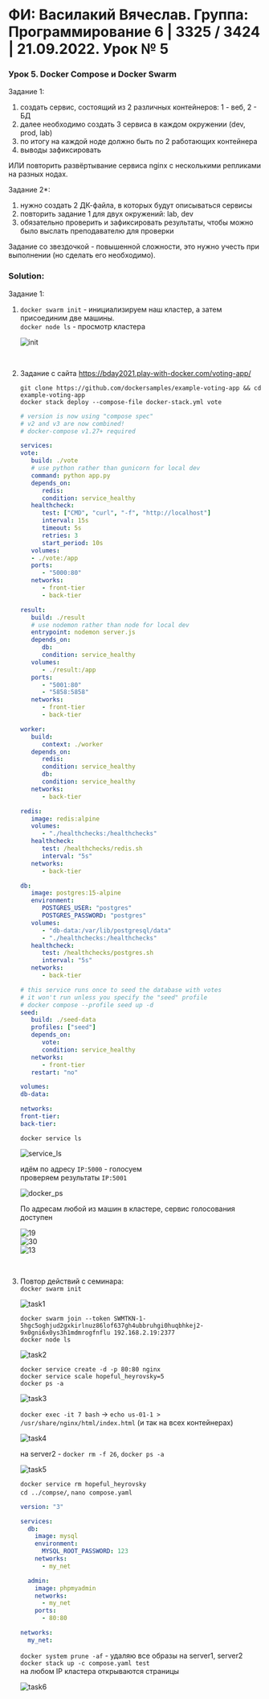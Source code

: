 # ФИ: Василакий Вячеслав. Группа: Программирование 6 | 3325 / 3424 | 21.09.2022. Урок № 5

### Урок 5. Docker Compose и Docker Swarm

Задание 1:

1. создать сервис, состоящий из 2 различных контейнеров: 1 - веб, 2 - БД
2. далее необходимо создать 3 сервиса в каждом окружении (dev, prod, lab)
3. по итогу на каждой ноде должно быть по 2 работающих контейнера
4. выводы зафиксировать

ИЛИ повторить развёртывание сервиса nginx с несколькими репликами на разных нодах.

Задание 2\*:

1. нужно создать 2 ДК-файла, в которых будут описываться сервисы
2. повторить задание 1 для двух окружений: lab, dev
3. обязательно проверить и зафиксировать результаты, чтобы можно было выслать преподавателю для проверки

Задание со звездочкой - повышенной сложности, это нужно учесть при выполнении (но сделать его необходимо).

### Solution:

Задание 1:

1. `docker swarm init` - инициализируем наш кластер, а затем присоединим две машины. <br>
   `docker node ls` - просмотр кластера <br>

   ![init](img/init.png)

   <br>

2. Задание с сайта https://bday2021.play-with-docker.com/voting-app/

   `git clone https://github.com/dockersamples/example-voting-app && cd example-voting-app` <br>
   `docker stack deploy --compose-file docker-stack.yml vote` <br>

   ```yaml
   # version is now using "compose spec"
   # v2 and v3 are now combined!
   # docker-compose v1.27+ required

   services:
   vote:
      build: ./vote
      # use python rather than gunicorn for local dev
      command: python app.py
      depends_on:
         redis:
         condition: service_healthy
      healthcheck:
         test: ["CMD", "curl", "-f", "http://localhost"]
         interval: 15s
         timeout: 5s
         retries: 3
         start_period: 10s
      volumes:
      - ./vote:/app
      ports:
         - "5000:80"
      networks:
         - front-tier
         - back-tier

   result:
      build: ./result
      # use nodemon rather than node for local dev
      entrypoint: nodemon server.js
      depends_on:
         db:
         condition: service_healthy
      volumes:
         - ./result:/app
      ports:
         - "5001:80"
         - "5858:5858"
      networks:
         - front-tier
         - back-tier

   worker:
      build:
         context: ./worker
      depends_on:
         redis:
         condition: service_healthy
         db:
         condition: service_healthy
      networks:
         - back-tier

   redis:
      image: redis:alpine
      volumes:
         - "./healthchecks:/healthchecks"
      healthcheck:
         test: /healthchecks/redis.sh
         interval: "5s"
      networks:
         - back-tier

   db:
      image: postgres:15-alpine
      environment:
         POSTGRES_USER: "postgres"
         POSTGRES_PASSWORD: "postgres"
      volumes:
         - "db-data:/var/lib/postgresql/data"
         - "./healthchecks:/healthchecks"
      healthcheck:
         test: /healthchecks/postgres.sh
         interval: "5s"
      networks:
         - back-tier

   # this service runs once to seed the database with votes
   # it won't run unless you specify the "seed" profile
   # docker compose --profile seed up -d
   seed:
      build: ./seed-data
      profiles: ["seed"]
      depends_on:
         vote:
         condition: service_healthy
      networks:
         - front-tier
      restart: "no"

   volumes:
   db-data:

   networks:
   front-tier:
   back-tier:
   ```

   `docker service ls` <br>

   ![service_ls](img/service_ls.png)

   идём по адресу `IP:5000` - голосуем <br>
   проверяем результаты `IP:5001` <br>

   ![docker_ps](img/docker_ps.png) <br>

   По адресам любой из машин в кластере, сервис голосования доступен <br>

   ![19](img/ip_19.png) <br>
   ![30](img/ip_30.png) <br>
   ![13](img/ip_13.png) <br>

   <br>

3. Повтор действий с семинара: <br>
   `docker swarm init` <br>

   ![task1](img/task1.png) <br>

   `docker swarm join --token SWMTKN-1-5hgc5oghjud2gxkirlnuz86lof637gh4ubbruhgi0huqbhkej2-9x0gni6x0ys3h1mdmrogfnflu 192.168.2.19:2377` <br>
   `docker node ls` <br>

   ![task2](img/task2.png) <br>

   `docker service create -d -p 80:80 nginx` <br>
   `docker service scale hopeful_heyrovsky=5` <br>
   `docker ps -a` <br>

   ![task3](img/task3.png) <br>

   `docker exec -it 7 bash` -> `echo us-01-1 > /usr/share/nginx/html/index.html` (и так на всех контейнерах) <br>

   ![task4](img/task4.png) <br>

   на server2 - `docker rm -f 26`, `docker ps -a` <br>

   ![task5](img/task5.png) <br>

   `docker service rm hopeful_heyrovsky` <br>
   `cd ../compse/`, `nano compose.yaml` <br>

   ```yaml
   version: "3"

   services:
     db:
       image: mysql
       environment:
         MYSQL_ROOT_PASSWORD: 123
       networks:
         - my_net

     admin:
       image: phpmyadmin
       networks:
         - my_net
       ports:
         - 80:80

   networks:
     my_net:
   ```

   `docker system prune -af` - удаляю все образы на server1, server2 <br>
   `docker stack up -c compose.yaml test` <br>
   на любом IP кластера открываются страницы <br>

   ![task6](img/task6.png) <br>

